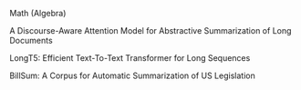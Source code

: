 Math (Algebra)

A Discourse-Aware Attention Model for Abstractive Summarization of Long Documents

LongT5: Efficient Text-To-Text Transformer for Long Sequences

BillSum: A Corpus for Automatic Summarization of US Legislation
